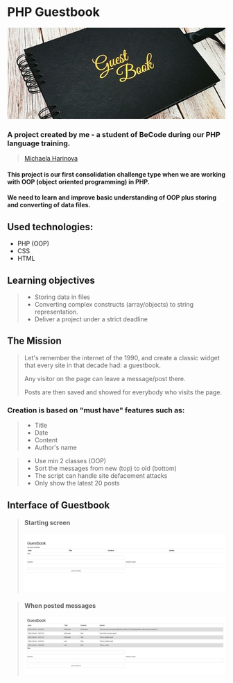# PHP Guestbook

![Guestbook](img/gb.jpg)

### A project created by me - a student of BeCode during our PHP language training.

>[Michaela Harinova](https://github.com/mharin)



#### This project is our first consolidation challenge type when we are working with OOP (object oriented programming) in PHP.
#### We need to learn and improve basic understanding of OOP plus storing and converting of data files.

## Used technologies:
- PHP (OOP)
- CSS
- HTML

## Learning objectives
> - Storing data in files
> - Converting complex constructs (array/objects) to string representation.
> - Deliver a project under a strict deadline 

## The Mission
> Let's remember the internet of the 1990, and create a classic widget that every site in that decade had: a guestbook. 
> 
> Any visitor on the page can leave a message/post there.   
> 
> Posts are then saved and showed for everybody who visits the page.

### Creation is based on "must have" features such as:
> - Title
> - Date
> - Content
> - Author's name

> - Use min 2 classes (OOP)
> - Sort the messages from new (top) to old (bottom)
> - The script can handle site defacement attacks
> - Only show the latest 20 posts
> 

## Interface of Guestbook
>#### Starting screen
>![Screenshot Layout](img/guestbook.jpg)

>#### When posted messages
>![Screenshot Layout](img/guestbookMessages.jpg)




